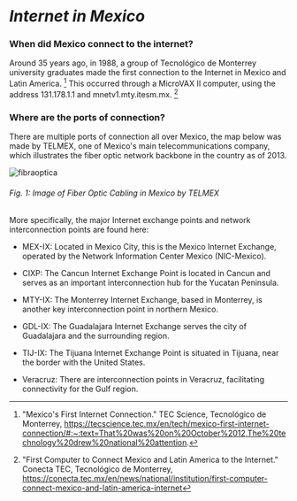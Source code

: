 # *Internet in Mexico* #

### When did Mexico connect to the internet?
Around 35 years ago, in 1988, a group of Tecnológico de Monterrey university graduates made the first connection to the Internet in Mexico and Latin America. [^1] This occurred through a MicroVAX II computer, using the address 131.178.1.1 and mnetv1.mty.itesm.mx. [^2]

### Where are the ports of connection?
There are multiple ports of connection all over Mexico, the map below was made by TELMEX, one of Mexico's main telecommunications company, which illustrates the fiber optic network backbone in the country as of 2013.

![fibraoptica](https://github.com/maytemirabel/year-2/assets/105724334/0f7bb298-860b-455f-8f1a-868539caba28)

###### Fig. 1: Image of Fiber Optic Cabling in Mexico by TELMEX 

More specifically, the major Internet exchange points and network interconnection points are found here: 

* MEX-IX: Located in Mexico City, this is the Mexico Internet Exchange, operated by the Network Information Center Mexico (NIC-Mexico).

* CIXP: The Cancun Internet Exchange Point is located in Cancun and serves as an important interconnection hub for the Yucatan Peninsula.

* MTY-IX: The Monterrey Internet Exchange, based in Monterrey, is another key interconnection point in northern Mexico.

* GDL-IX: The Guadalajara Internet Exchange serves the city of Guadalajara and the surrounding region.

* TIJ-IX: The Tijuana Internet Exchange Point is situated in Tijuana, near the border with the United States.

* Veracruz: There are interconnection points in Veracruz, facilitating connectivity for the Gulf region.






[^1]: "Mexico's First Internet Connection." TEC Science, Tecnológico de Monterrey, https://tecscience.tec.mx/en/tech/mexico-first-internet-connection/#:~:text=That%20was%20on%20October%2012,The%20technology%20drew%20national%20attention.
[^2]: "First Computer to Connect Mexico and Latin America to the Internet." Conecta TEC, Tecnológico de Monterrey, https://conecta.tec.mx/en/news/national/institution/first-computer-connect-mexico-and-latin-america-internet
[^3]:  "Submarine Cable Map." Submarine Cable Map, TeleGeography, https://www.submarinecablemap.com/
